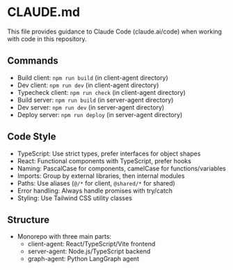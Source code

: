 # CLAUDE.md

This file provides guidance to Claude Code (claude.ai/code) when working with code in this repository.

## Commands
- Build client: `npm run build` (in client-agent directory)
- Dev client: `npm run dev` (in client-agent directory)
- Typecheck client: `npm run check` (in client-agent directory)
- Build server: `npm run build` (in server-agent directory)
- Dev server: `npm run dev` (in server-agent directory)
- Deploy server: `npm run deploy` (in server-agent directory)

## Code Style
- TypeScript: Use strict types, prefer interfaces for object shapes
- React: Functional components with TypeScript, prefer hooks
- Naming: PascalCase for components, camelCase for functions/variables
- Imports: Group by external libraries, then internal modules
- Paths: Use aliases (`@/*` for client, `@shared/*` for shared)
- Error handling: Always handle promises with try/catch
- Styling: Use Tailwind CSS utility classes

## Structure
- Monorepo with three main parts:
  - client-agent: React/TypeScript/Vite frontend
  - server-agent: Node.js/TypeScript backend
  - graph-agent: Python LangGraph agent